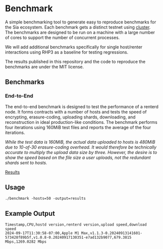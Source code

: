 # Benchmark

A simple benchmarking tool to generate easy to reproduce benchmarks for the Sia ecosystem. Each benchmark gets a distinct testnet using [cluster](https://github.com/SiaFoundation/cluster). The benchmarks are designed to be run on a machine with a large number of cores to support the number of concurrent processes.

We will add additional benchmarks specifically for single host/renter interactions using RHP3 as a baseline for testing regressions.

The results published in this repository and the code to reproduce the benchmarks are under the MIT license.

## Benchmarks

### End-to-End

The end-to-end benchmark is designed to test the performance of a renterd node. It forms contracts with a number of hosts and tests the speed of encrypting, erasure-coding, uploading shards, downloading, and reconstruction in ideal production-like conditions. The benchmark performs four iterations using 160MiB test files and reports the average of the four iterations. 

*While the test data is 160MiB, the actual data uploaded to hosts is 480MiB due to 10-of-30 erasure-coding overhead. It would therefore be technically accurate to multiply the upload data size by three. However, the desire is to show the speed based on the file size a user uploads, not the redundant shards sent to hosts.*

[Results](results/e2e.csv)

## Usage

```
./benchmark -hosts=50 -output=results
```

## Example Output

```csv
Timestamp,CPU,hostd version,renterd version,upload speed,download speed
2024-09-17T11:30:58-07:00,Apple M1 Max,v1.1.3-0.20240913141601-573428f89b5f,v1.0.8-0.20240917130351-e7ad132b9077,679.3815 Mbps,1269.0282 Mbps
```